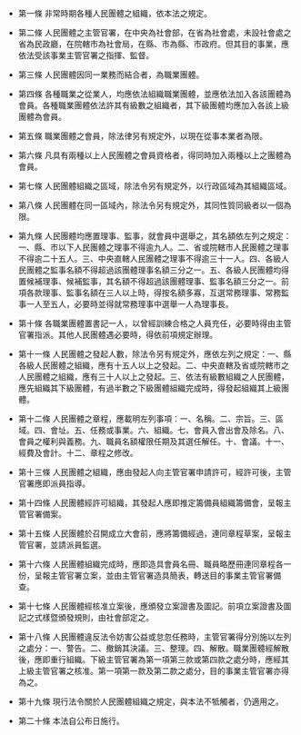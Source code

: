 * 第一條 非常時期各種人民團體之組織，依本法之規定。

* 第二條 人民團體之主管官署，在中央為社會部，在省為社會處，未設社會處之省為民政廳，在院轄市為社會局，在縣、市為縣、市政府。但其目的事業，應依法受該事業主管官署之指揮、監督。

* 第三條 人民團體因同一業務而結合者，為職業團體。

* 第四條 各種職業之從業人，均應依法組織職業團體，並應依法加入各該團體為會員。各種職業團體依法許其有級數之組織者，其下級團體均應加入各該上級團體為會員。

* 第五條 職業團體之會員，除法律另有規定外，以現在從事本業者為限。

* 第六條 凡具有兩種以上人民團體之會員資格者，得同時加入兩種以上之團體為會員。

* 第七條 人民團體組織之區域，除法令另有規定外，以行政區域為其組織區域。

* 第八條 人民團體在同一區域內，除法令另有規定外，其同性質同級者以一個為限。

* 第九條 人民團體均應置理事、監事，就會員中選舉之，其名額依左列之規定：一、縣、市以下人民團體之理事不得逾九人。二、省或院轄市人民團體之理事不得逾二十五人。三、中央直轄人民團體之理事不得逾三十一人。四、各級人民團體之監事名額不得超過該團體理事名額三分之一。五、各級人民團體均得置候補理事、候補監事，其名額不得超過該團體理事、監事名額三分之一。前項各款理事、監事名額在三人以上時，得按名額多寡，互選常務理事、常務監事一人至五人，必要時並得就常務理事中選舉一人為理事長。

* 第十條 各職業團體置書記一人，以曾經訓練合格之人員充任，必要時得由主管官署指派。其他人民團體遇必要時，得依前項規定辦理。

* 第十一條 人民團體之發起人數，除法令另有規定外，應依左列之規定：一、縣各級人民團體之組織，應有十五人以上之發起。二、中央直轄及省或院轄市之人民團體之組織，應有三十人以上之發起。三、依法有級數組織之人民團體，應先組織其下級團體，有過半數之下級團體組織完成時，得發起組織其上級團體。

* 第十二條 人民團體之章程，應載明左列事項：一、名稱。二、宗旨。三、區域。四、會址。五、任務或事業。六、組織。七、會員入會出會及除名。八、會員之權利與義務。九、職員名額權限任期及其選任解任。十、會議。十一、經費及會計。十二、章程之修改。

* 第十三條 人民團體之組織，應由發起人向主管官署申請許可，經許可後，主管官署應即派員指導。

* 第十四條 人民團體經許可組織，其發起人應即推定籌備員組織籌備會，呈報主管官署備案。

* 第十五條 人民團體於召開成立大會前，應將籌備經過，連同章程草案，呈報主管官署，並請派員監選。

* 第十六條 人民團體組織完成時，應即造具會員名冊、職員略歷冊連同章程各一份，呈報主管官署立案，並由主管官署造具簡表，轉送目的事業主管官署備查。

* 第十七條 人民團體經核准立案後，應頒發立案證書及圖記。前項立案證書及圖記之式樣暨頒發規則，由社會部定之。

* 第十八條 人民團體違反法令妨害公益或怠忽任務時，主管官署得分別施以左列之處分：一、警告。二、撤銷其決議。三、整理。四、解散。職業團體經解散後，應即重行組織。下級主管官署為第一項第三款或第四款之處分時，應經其上級主管官署之核准。第一項第一款及第二款之處分，目的事業主管官署亦得為之。

* 第十九條 現行法令關於人民團體組織之規定，與本法不牴觸者，仍適用之。

* 第二十條 本法自公布日施行。

